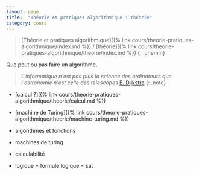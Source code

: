 ```yaml
---
layout: page
title:  "Théorie et pratiques algorithmique : théorie"
category: cours
---
```


> [Théorie et pratiques algorithmique]({% link cours/theorie-pratiques-algorithmique/index.md %}) / [théorie]({% link cours/theorie-pratiques-algorithmique/theorie/index.md %})
{: .chemin}

Que peut ou pas faire un algorithme.

> *L'informatique n'est pas plus la science des ordinateurs que l'astronomie n'est celle des télescopes* [E. Dijkstra](https://fr.wikipedia.org/wiki/Edsger_Dijkstra)
{: .note}

* [calcul ?]({% link cours/theorie-pratiques-algorithmique/theorie/calcul.md %})
* [machine de Turing]({% link cours/theorie-pratiques-algorithmique/theorie/machine-turing.md %})


* algorithmes et fonctions
* machines de turing
* calculabilité

* logique = formule logique = sat